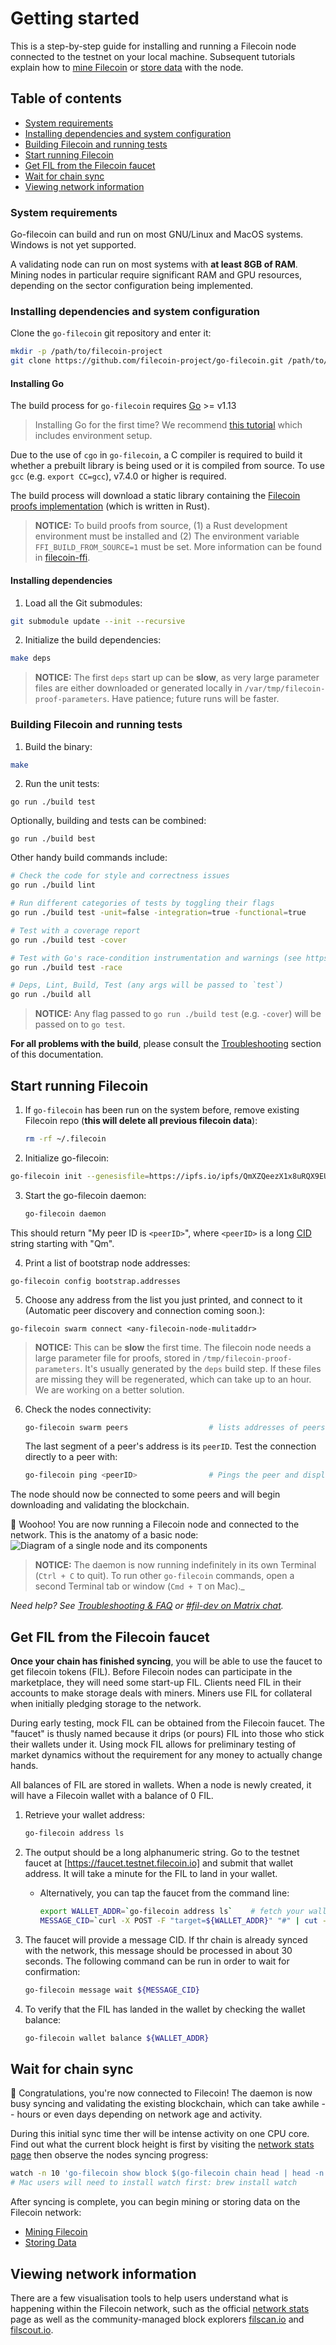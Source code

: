 # Getting started

This is a step-by-step guide for installing and running a Filecoin node connected to the testnet on your local machine. Subsequent tutorials explain how to [mine Filecoin](Mining-Filecoin) or [store data](Storing-on-Filecoin) with the node.

## Table of contents

* [System requirements](#system-requirements)
* [Installing dependencies and system configuration](#installing-dependencies-and-system-configuration)
* [Building Filecoin and running tests](#building-filecoin-and-running-tests)
* [Start running Filecoin](#start-running-filecoin)
* [Get FIL from the Filecoin faucet](#get-fil-from-the-filecoin-faucet)
* [Wait for chain sync](#wait-for-chain-sync)
* [Viewing network information](#viewing-network-information)

### System requirements

Go-filecoin can build and run on most GNU/Linux and MacOS systems. Windows is not yet supported.

A validating node can run on most systems with **at least 8GB of RAM**. Mining nodes in particular require significant RAM and GPU resources, depending on the sector configuration being implemented.

### Installing dependencies and system configuration

Clone the `go-filecoin` git repository and enter it:

```sh
mkdir -p /path/to/filecoin-project
git clone https://github.com/filecoin-project/go-filecoin.git /path/to/filecoin-project/go-filecoin
```

#### Installing Go

The build process for `go-filecoin` requires [Go](https://golang.org/doc/install) >= v1.13

> Installing Go for the first time? We recommend [this tutorial](https://www.ardanlabs.com/blog/2016/05/installing-go-and-your-workspace.html) which includes environment setup.

Due to the use of `cgo` in `go-filecoin`, a C compiler is required to build it whether a prebuilt library is being used or it is compiled from source. To use `gcc` (e.g. `export CC=gcc`), v7.4.0 or higher is required.

The build process will download a static library containing the [Filecoin proofs implementation](https://github.com/filecoin-project/rust-fil-proofs) (which is written in Rust).

> **NOTICE:** To build proofs from source,  (1) a Rust development environment must be installed and (2) The environment variable `FFI_BUILD_FROM_SOURCE=1` must be set. More information can be found in [filecoin-ffi](https://github.com/filecoin-project/filecoin-ffi).

#### Installing dependencies

1. Load all the Git submodules:

```sh
git submodule update --init --recursive
```

2. Initialize the build dependencies:

```sh
make deps
```

 > **NOTICE:** The first `deps` start up can be **slow**, as very large parameter files are either downloaded or generated locally in `/var/tmp/filecoin-proof-parameters`. Have patience; future runs will be faster.

### Building Filecoin and running tests

1. Build the binary:
```sh
make
```

2. Run the unit tests:
```
go run ./build test
```

Optionally, building and tests can be combined:
```
go run ./build best
```

Other handy build commands include:

```sh
# Check the code for style and correctness issues
go run ./build lint

# Run different categories of tests by toggling their flags
go run ./build test -unit=false -integration=true -functional=true

# Test with a coverage report
go run ./build test -cover

# Test with Go's race-condition instrumentation and warnings (see https://blog.golang.org/race-detector)
go run ./build test -race

# Deps, Lint, Build, Test (any args will be passed to `test`)
go run ./build all
```

> **NOTICE:** Any flag passed to `go run ./build test` (e.g. `-cover`) will be passed on to `go test`.

**For all problems with the build**, please consult the [Troubleshooting](https://go.filecoin.io/go-filecoin-tutorial/Troubleshooting-&-FAQ.html) section of this documentation.

## Start running Filecoin

1. If `go-filecoin` has been run on the system before, remove existing Filecoin repo (**this will delete all previous filecoin data**):
    ```sh
    rm -rf ~/.filecoin
    ```

2. Initialize go-filecoin:
```sh
go-filecoin init --genesisfile=https://ipfs.io/ipfs/QmXZQeezX1x8uRQX9EUaYxnyivUpTfJqQTvszk3c8SnFPN/testnet.car --network=testnet
```

3. Start the go-filecoin daemon:
    ```sh
    go-filecoin daemon
    ```
    
This should return "My peer ID is `<peerID>`", where `<peerID>` is a long [CID](https://github.com/filecoin-project/specs/blob/master/definitions.md#cid) string starting with "Qm".

4. Print a list of bootstrap node addresses:

```
go-filecoin config bootstrap.addresses
```

    
5. Choose any address from the list you just printed, and connect to it (Automatic peer discovery and connection coming soon.):
```
go-filecoin swarm connect <any-filecoin-node-mulitaddr>
```
    
 > **NOTICE:** This can be **slow** the first time. The filecoin node needs a large parameter file for proofs, stored in `/tmp/filecoin-proof-parameters`. It's usually generated by the `deps` build step. If these files are missing they will be regenerated, which can take up to an hour. We are working on a better solution.

6. Check the nodes connectivity:
    ```sh
    go-filecoin swarm peers                  # lists addresses of peers to which you're connected
    ```
    The last segment of a peer's address is its `peerID`. Test the connection directly to a peer with:
    ```sh
    go-filecoin ping <peerID>                # Pings the peer and displays round-trip latency.
    ```

The node should now be connected to some peers and will begin downloading and validating the blockchain.

🎉 Woohoo! You are now running a Filecoin node and connected to the network. This is the anatomy of a basic node:
![Diagram of a single node and its components](./images/getting-started-node-diagram.png)

 > **NOTICE:** The daemon is now running indefinitely in its own Terminal (`Ctrl + C` to quit). To run other `go-filecoin` commands, open a second Terminal tab or window (`Cmd + T` on Mac)._

_Need help? See [Troubleshooting & FAQ](Troubleshooting-&-FAQ) or [#fil-dev on Matrix chat](https://riot.im/app/#/room/#fil-dev:matrix.org)._


## Get FIL from the Filecoin faucet

**Once your chain has finished syncing**, you will be able to use the faucet to get filecoin tokens (FIL). Before Filecoin nodes can participate in the marketplace, they will need some start-up FIL. Clients need FIL in their accounts to make storage deals with miners. Miners use FIL for collateral when initially pledging storage to the network.

During early testing, mock FIL can be obtained from the Filecoin faucet. The "faucet" is thusly named because it drips (or pours) FIL into those who stick their wallets under it. Using mock FIL allows for preliminary testing of market dynamics without the requirement for any money to actually change hands.

All balances of FIL are stored in wallets. When a node is newly created, it will have a Filecoin wallet with a balance of 0 FIL.

1. Retrieve your wallet address:
    ```sh
    go-filecoin address ls
    ```
    
2. The output should be a long alphanumeric string. Go to the testnet faucet at [https://faucet.testnet.filecoin.io] and submit that wallet address. It will take a minute for the FIL to land in your wallet.

    * Alternatively, you can tap the faucet from the command line:
        ```sh
        export WALLET_ADDR=`go-filecoin address ls`    # fetch your wallet address into a handy variable
        MESSAGE_CID=`curl -X POST -F "target=${WALLET_ADDR}" "#" | cut -d" " -f4`
        ```
3. The faucet will provide a message CID. If thr chain is already synced with the network, this message should be processed in about 30 seconds. The following command can be run in order to wait for confirmation:

    ```sh
    go-filecoin message wait ${MESSAGE_CID}
    ```

4. To verify that the FIL has landed in the wallet by checking the wallet balance:
    ```sh
    go-filecoin wallet balance ${WALLET_ADDR}

## Wait for chain sync
🎉 Congratulations, you're now connected to Filecoin! The daemon is now busy syncing and validating the existing blockchain, which can take awhile -- hours or even days depending on network age and activity.

During this initial sync time ther will be intense activity on one CPU core. Find out what the current block height is first by visiting the [network stats page](https://stats.testnet.filecoin.io) then observe the nodes syncing progress:
````sh
watch -n 10 'go-filecoin show block $(go-filecoin chain head | head -n 1)'
# Mac users will need to install watch first: brew install watch
````

After syncing is complete, you can begin mining or storing data on the Filecoin network:
- [Mining Filecoin](Mining-Filecoin)
- [Storing Data](Storing-on-Filecoin)

## Viewing network information

There are a few visualisation tools to help users understand what is happening within the Filecoin network, such as the official [network stats](http://stats.testnet.filecoin.io/) page as well as the community-managed block explorers [filscan.io](https://filscan.io) and [filscout.io](https://filscout.io).

